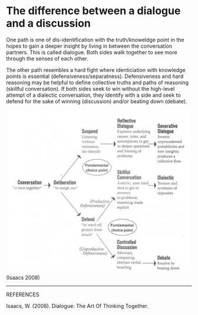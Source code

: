 # The difference between a dialogue and a discussion 

One path is one of dis-identification with the truth/knoweldge point in the hopes to gain a deeper insight by living in between the conversation partners. This is called dialogue. Both sides walk together to see more through the senses of each other. 

The other path resembles a hard fight where identiciation with knowledge points is essential (defensiveness/separatness). Defensiveness and hard reasoning may be helpful to define collective truths and paths of reasoning (skillful conversation). If both sides seek to win without the high-level attempt of a dialectic conversation, they identify with a side and seek to defend for the sake of winning (discussion) and/or beating down (debate).

![](media/cleanshot_2023-12-03-at-17-54-16@2x.png)
(Isaacs 2008)

________________
REFERENCES

Isaacs, W. (2008). Dialogue: The Art Of Thinking Together.
